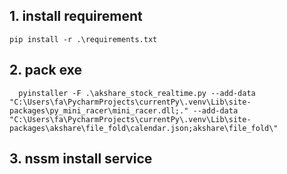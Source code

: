 ## 1. install requirement
```
pip install -r .\requirements.txt
```
## 2. pack exe
```
  pyinstaller -F .\akshare_stock_realtime.py --add-data "C:\Users\fa\PycharmProjects\currentPy\.venv\Lib\site-packages\py_mini_racer\mini_racer.dll;." --add-data "C:\Users\fa\PycharmProjects\currentPy\.venv\Lib\site-packages\akshare\file_fold\calendar.json;akshare\file_fold\"

```

## 3. nssm install service